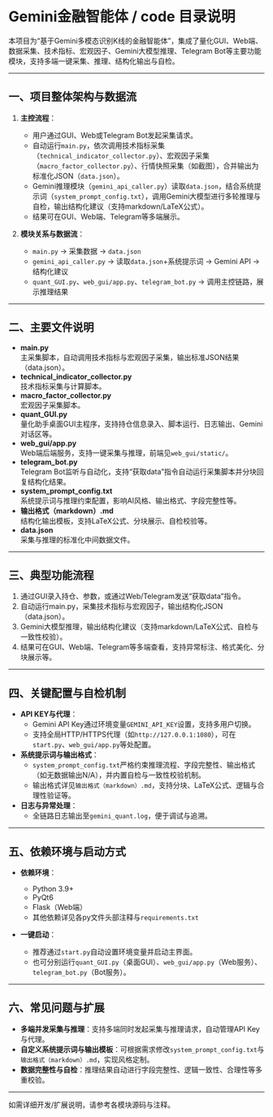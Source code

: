 # Gemini金融智能体 / code 目录说明

本项目为“基于Gemini多模态识别K线的金融智能体”，集成了量化GUI、Web端、数据采集、技术指标、宏观因子、Gemini大模型推理、Telegram Bot等主要功能模块，支持多端一键采集、推理、结构化输出与自检。

---

## 一、项目整体架构与数据流

1. **主控流程**：
   - 用户通过GUI、Web或Telegram Bot发起采集请求。
   - 自动运行`main.py`，依次调用技术指标采集（`technical_indicator_collector.py`）、宏观因子采集（`macro_factor_collector.py`）、行情快照采集（如截图），合并输出为标准化JSON（`data.json`）。
   - Gemini推理模块（`gemini_api_caller.py`）读取`data.json`，结合系统提示词（`system_prompt_config.txt`），调用Gemini大模型进行多轮推理与自检，输出结构化建议（支持markdown/LaTeX公式）。
   - 结果可在GUI、Web端、Telegram等多端展示。

2. **模块关系与数据流**：
   - `main.py` → 采集数据 → `data.json`
   - `gemini_api_caller.py` → 读取`data.json`+系统提示词 → Gemini API → 结构化建议
   - `quant_GUI.py`、`web_gui/app.py`、`telegram_bot.py` → 调用主控链路，展示推理结果

---

## 二、主要文件说明

- **main.py**  
  主采集脚本，自动调用技术指标与宏观因子采集，输出标准JSON结果（data.json）。
- **technical_indicator_collector.py**  
  技术指标采集与计算脚本。
- **macro_factor_collector.py**  
  宏观因子采集脚本。
- **quant_GUI.py**  
  量化助手桌面GUI主程序，支持持仓信息录入、脚本运行、日志输出、Gemini对话区等。
- **web_gui/app.py**  
  Web端后端服务，支持一键采集与推理，前端见`web_gui/static/`。
- **telegram_bot.py**  
  Telegram Bot监听与自动化，支持“获取data”指令自动运行采集脚本并分块回复结构化结果。
- **system_prompt_config.txt**  
  系统提示词与推理约束配置，影响AI风格、输出格式、字段完整性等。
- **输出格式（markdown）.md**  
  结构化输出模板，支持LaTeX公式、分块展示、自检校验等。
- **data.json**  
  采集与推理的标准化中间数据文件。

---

## 三、典型功能流程

1. 通过GUI录入持仓、参数，或通过Web/Telegram发送“获取data”指令。
2. 自动运行main.py，采集技术指标与宏观因子，输出结构化JSON（data.json）。
3. Gemini大模型推理，输出结构化建议（支持markdown/LaTeX公式、自检与一致性校验）。
4. 结果可在GUI、Web端、Telegram等多端查看，支持异常标注、格式美化、分块展示等。

---

## 四、关键配置与自检机制

- **API KEY与代理**：
  - Gemini API Key通过环境变量`GEMINI_API_KEY`设置，支持多用户切换。
  - 支持全局HTTP/HTTPS代理（如`http://127.0.0.1:1080`），可在`start.py`、`web_gui/app.py`等处配置。
- **系统提示词与输出格式**：
  - `system_prompt_config.txt`严格约束推理流程、字段完整性、输出格式（如无数据输出N/A），并内置自检与一致性校验机制。
  - 输出格式详见`输出格式（markdown）.md`，支持分块、LaTeX公式、逻辑与合理性验证等。
- **日志与异常处理**：
  - 全链路日志输出至`gemini_quant.log`，便于调试与追溯。

---

## 五、依赖环境与启动方式

- **依赖环境**：
  - Python 3.9+
  - PyQt6
  - Flask（Web端）
  - 其他依赖详见各py文件头部注释与`requirements.txt`

- **一键启动**：
  - 推荐通过`start.py`自动设置环境变量并启动主界面。
  - 也可分别运行`quant_GUI.py`（桌面GUI）、`web_gui/app.py`（Web服务）、`telegram_bot.py`（Bot服务）。

---

## 六、常见问题与扩展

- **多端并发采集与推理**：支持多端同时发起采集与推理请求，自动管理API Key与代理。
- **自定义系统提示词与输出模板**：可根据需求修改`system_prompt_config.txt`与`输出格式（markdown）.md`，实现风格定制。
- **数据完整性与自检**：推理结果自动进行字段完整性、逻辑一致性、合理性等多重校验。

---

如需详细开发/扩展说明，请参考各模块源码与注释。

